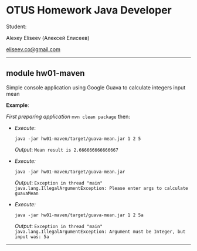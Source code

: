 ﻿# OTUS Homework Java Developer

Student:

Alexey Eliseev (Алексей Елисеев)

eliseev.co@gmail.com

___
## module hw01-maven
Simple console application using Google Guava to calculate  integers input mean

**Example**:

_First preparing application_ `mvn clean package` then:

-
    _Execute_:
    
    `java -jar hw01-maven/target/guava-mean.jar 1 2 5`
    
    _Output_:
    `Mean result is 2.666666666666667`

-
    _Execute:_
    
    `java -jar hw01-maven/target/guava-mean.jar`
    
    _Output_:
    `Exception in thread "main" java.lang.IllegalArgumentException: Please enter args to calculate guavaMean`

-
    _Execute:_
    
    `java -jar hw01-maven/target/guava-mean.jar 1 2 5a`
    
    _Output_:
    `Exception in thread "main" java.lang.IllegalArgumentException: Argument must be Integer, but input was: 5a`

---